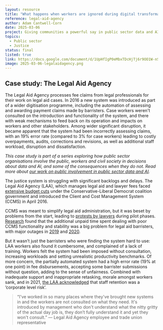 ```yaml
---
layout: resource
title: "What happens when workers are ignored during digital transformation?"
reference: legal-aid-agency
author: Adam Cantwell-Corn
date: 2025-03-06
project: Giving communities a powerful say in public sector data and AI projects
topics:
  - Public sector
  - Justice
status: final
listed: true
link: https://docs.google.com/document/d/1UpHfIgP0eMbxTDcHjTj6r9OO1W-nSqvWNLO27Ld9zUg/edit?usp=sharing
image: 2025-03-06-legalaidagency.png
---
```

## Case study: The Legal Aid Agency
The Legal Aid Agency processes fee claims from legal professionals for their work on legal aid cases. In 2016 a new system was introduced as part of a wider digitisation programme, including the automation of assessing and awarding payment claims made by barristers. Case workers weren't consulted on the introduction and functionality of the system, and there with weak mechanisms to feed back on its operation and impacts on workers and other stakeholders. Among wider significant disruption, it became apparent that the system had been incorrectly assessing claims, with an 19% error rate (compared to 3% for case workers) leading to costly overpayments, audits, corrections and revisions, as well as additional staff workload, disruption and dissatisfaction.

_This case study is part of a series exploring how public sector organisations involve the public, workers and civil society in decisions about data and AI, and some of the consequences when they do not. Read more about [our work on public involvement in public sector data and AI](https://connectedbydata.org/topics/public-sector)._

<!--more-->

The justice system is struggling with significant backlogs and delays. The Legal Aid Agency (LAA), which manages legal aid and lawyer fees faced [extensive budget cuts](https://www.lawsociety.org.uk/contact-or-visit-us/press-office/press-releases/a-decade-of-cuts-legal-aid-in-tatters) under the Conservative-Liberal Democrat coalition government and introduced the Client and Cost Management System (CCMS) in April 2016.

CCMS was meant to simplify legal aid administration, but it was beset by problems from the start, leading to [protests by lawyers](https://www.familylaw.co.uk/docs/pdf-files/ACL-Report-on-CCMS.pdf) during pilot phases. [Research](https://www.researchgate.net/publication/333718995_Droughts_and_Deserts_A_report_on_the_immigration_legal_aid_market) found that the additional unpaid time spent dealing with poor CCMS functionality and stability was a big problem for legal aid barristers, with major outages in [2019](https://www.lawgazette.co.uk/practice/severe-issues-crash-legal-aid-billing-system/5101176.article?_gl=1*3ga7x3*_up*MQ..*_ga*MjEyNDYwMzk3MC4xNzIzNTU3MjU2*_ga_M6CW48FCF6*MTcyMzU1NzI1Ni4xLjAuMTcyMzU1NzI1Ni4wLjAuMA..*_ga_54TJ9VJQYR*MTcyMzU1NzI1Ni4xLjAuMTcyMzU1NzI1Ni4wLjAuMA..*_ga_LPF4PE6ZB2*MTcyMzU1NzI1Ni4xLjAuMTcyMzU1NzI1Ni4wLjAuMA..*_ga_VTZWF13LJ0*MTcyMzU1NzI1Ni4xLjAuMTcyMzU1NzI1Ni4wLjAuMA..*_ga_T9B48VKB23*MTcyMzU1NzI1Ni4xLjEuMTcyMzU1NzI1Ni4wLjAuMA..) and [2020](https://www.lawgazette.co.uk/news/legal-aid-agency-apologises-for-latest-ccms-disruption/5104877.article).

But it wasn’t just the barristers who were finding the system hard to use: LAA workers also found it cumbersome, and complained of a lack of training.  Workers felt the system had been imposed without consultation, increasing workloads and setting unrealistic productivity benchmarks. Of more concern, the partially automated system had a high error rate (19% at one point) in fee disbursements, accepting some barrister submissions without question, adding to the sense of unfairness. Combined with inadequate support and inappropriate retasking, morale amongst workers sank, and in 2021, [the LAA acknowledged](https://assets.publishing.service.gov.uk/media/62d14b4ee90e071e7f6f717c/LAA_Annual_Report_and_Accounts_2021-22_web.pdf) that staff retention was a ‘corporate level risk’.

> “I've worked in so many places where they've brought new systems in and the workers are not consulted on what they need. It's introduced by management who don't understand what the nitty gritty of the actual day job is, they don’t fully understand it and yet they won't consult.”
> — Legal Aid Agency employee and trade union representative